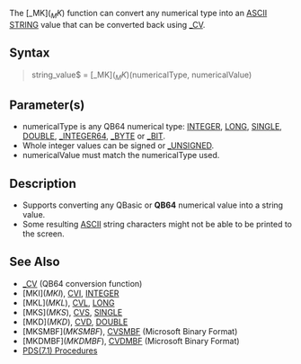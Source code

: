 The [_MK$](_MK$) function can convert any numerical type into an [ASCII](ASCII) [STRING](STRING) value that can be converted back using [_CV](_CV).

## Syntax

> string_value$ = [_MK$](_MK$)(numericalType, numericalValue)

## Parameter(s)

* numericalType is any QB64 numerical type: [INTEGER](INTEGER), [LONG](LONG), [SINGLE](SINGLE), [DOUBLE](DOUBLE), [_INTEGER64](_INTEGER64), [_BYTE](_BYTE) or [_BIT](_BIT).
* Whole integer values can be signed or [_UNSIGNED](_UNSIGNED).
* numericalValue must match the numericalType used.

## Description

* Supports converting any QBasic or **QB64** numerical value into a string value. 
* Some resulting [ASCII](ASCII) string characters might not be able to be printed to the screen.

## See Also

* [_CV](_CV) (QB64 conversion function)
* [MKI$](MKI$), [CVI](CVI), [INTEGER](INTEGER)
* [MKL$](MKL$), [CVL](CVL), [LONG](LONG)
* [MKS$](MKS$), [CVS](CVS), [SINGLE](SINGLE)
* [MKD$](MKD$), [CVD](CVD), [DOUBLE](DOUBLE)
* [MKSMBF$](MKSMBF$), [CVSMBF](CVSMBF) (Microsoft Binary Format)
* [MKDMBF$](MKDMBF$), [CVDMBF](CVDMBF) (Microsoft Binary Format)
* [PDS(7.1) Procedures](PDS(7.1)-Procedures)
